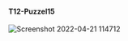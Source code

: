 #### T12-Puzzel15
![Screenshot 2022-04-21 114712](https://user-images.githubusercontent.com/100345427/164397593-2c599d34-3a32-4b5d-80d5-bed9003fb1c8.jpg)
